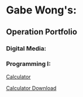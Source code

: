 <link rel="shortcut icon" type="image/x-icon" href="favicon.ico">

# Gabe Wong's:
## Operation Portfolio
### Digital Media:

### Programming I:

[Calculator](../Programming/Calculator)

[Calculator Download](https://github.com/InDus7ry/Operation_Portfolio/raw/master/Programming/Calculator/calculator.zip)
